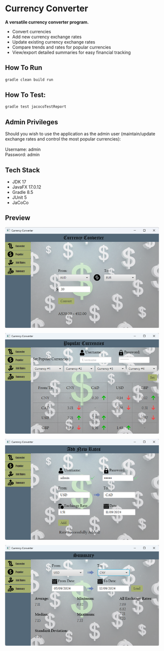 # Currency Converter

**A versatile currency converter program.**

* Convert currencies
* Add new currency exchange rates
* Update existing currency exchange rates
* Compare trends and rates for popular currencies
* View/export detailed summaries for easy financial tracking

## How To Run

```bash
gradle clean build run
```

## How To Test:

```bash
gradle test jacocoTestReport
```

## Admin Privileges
Should you wish to use the application as the admin user (maintain/update exchange rates and control the most popular currencies):  
<br>
Username: admin  
Password: admin

## Tech Stack
- JDK 17
- JavaFX 17.0.12
- Gradle 8.5
- JUnit 5
- JaCoCo

## Preview

<p align="center">
    <img src="https://github.com/bbat2575/CurrencyConverter/blob/main/images/ConverterPic1.png"/>
</p>
<p align="center">
    <img src="https://github.com/bbat2575/CurrencyConverter/blob/main/images/ConverterPic3.png"/>
</p>
<p align="center">
    <img src="https://github.com/bbat2575/CurrencyConverter/blob/main/images/ConverterPic2.png"/>
</p>
<p align="center">
    <img src="https://github.com/bbat2575/CurrencyConverter/blob/main/images/ConverterPic4.png"/>
</p>


